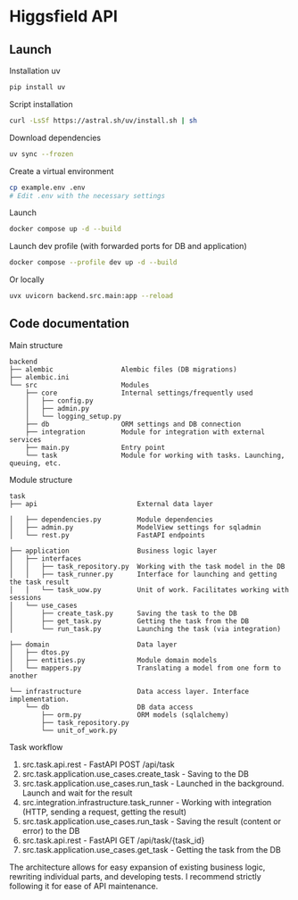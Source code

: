 # Higgsfield API

## Launch

Installation uv
```bash
pip install uv
```

Script installation
```bash
curl -LsSf https://astral.sh/uv/install.sh | sh
```

Download dependencies
```bash
uv sync --frozen
```

Create a virtual environment
```bash
cp example.env .env
# Edit .env with the necessary settings
```

Launch
```bash
docker compose up -d --build
```
Launch dev profile (with forwarded ports for DB and application)
```bash
docker compose --profile dev up -d --build
```

Or locally
```bash
uvx uvicorn backend.src.main:app --reload
```

## Code documentation

Main structure
```
backend
├── alembic                 Alembic files (DB migrations)
├── alembic.ini
└── src                     Modules
    ├── core                Internal settings/frequently used
    │   ├── config.py
    │   ├── admin.py
    │   └── logging_setup.py
    ├── db                  ORM settings and DB connection
    ├── integration         Module for integration with external services
    ├── main.py             Entry point
    └── task                Module for working with tasks. Launching, queuing, etc.
```

Module structure
```
task
├── api                         External data layer

│   ├── dependencies.py         Module dependencies
│   ├── admin.py                ModelView settings for sqladmin
│   └── rest.py                 FastAPI endpoints

├── application                 Business logic layer
│   ├── interfaces
│   │   ├── task_repository.py  Working with the task model in the DB
│   │   ├── task_runner.py      Interface for launching and getting the task result
│   │   └── task_uow.py         Unit of work. Facilitates working with sessions
│   └── use_cases
│       ├── create_task.py      Saving the task to the DB
│       ├── get_task.py         Getting the task from the DB
│       └── run_task.py         Launching the task (via integration)

├── domain                      Data layer
│   ├── dtos.py
│   ├── entities.py             Module domain models
│   └── mappers.py              Translating a model from one form to another

└── infrastructure              Data access layer. Interface implementation.
    └── db                      DB data access
        ├── orm.py              ORM models (sqlalchemy)
        ├── task_repository.py
        └── unit_of_work.py
```

Task workflow
1) src.task.api.rest - FastAPI POST /api/task
2) src.task.application.use_cases.create_task - Saving to the DB
3) src.task.application.use_cases.run_task - Launched in the background. Launch and wait for the result
4) src.integration.infrastructure.task_runner - Working with integration (HTTP, sending a request, getting the result)
5) src.task.application.use_cases.run_task - Saving the result (content or error) to the DB
6) src.task.api.rest - FastAPI GET /api/task/{task_id}
7) src.task.application.use_cases.get_task - Getting the task from the DB

The architecture allows for easy expansion of existing business logic, rewriting individual parts, and developing tests. I recommend strictly following it for ease of API maintenance.
